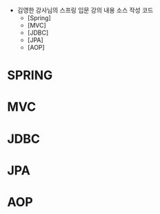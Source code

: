  - 김영한 강사님의 스프링 입문 강의 내용 소스 작성 코드
   - [Spring]
   - [MVC]
   - [JDBC]
   - [JPA]
   - [AOP]










# SPRING 

# MVC

# JDBC

# JPA

# AOP


 
